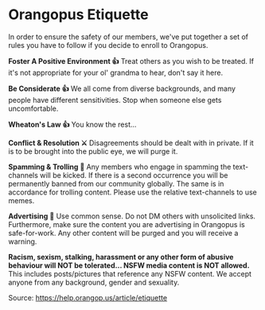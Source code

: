 # Orangopus Etiquette
In order to ensure the safety of our members, we've put together a set of rules you have to follow if you decide to enroll to Orangopus.

**Foster A Positive Environment :thumbsup:**
Treat others as you wish to be treated. If it's not appropriate for your ol' grandma to hear, don't say it here.

**Be Considerate :thumbsup:**
We all come from diverse backgrounds, and many people have different sensitivities. Stop when someone else gets uncomfortable.

**Wheaton's Law :thumbsup:**
You know the rest...

**Conflict & Resolution :crossed_swords:**
Disagreements should be dealt with in private. If it is to be brought into the public eye, we will purge it.

**Spamming & Trolling :japanese_goblin:**
Any members who engage in spamming the text-channels will be kicked. If there is a second occurrence you will be permanently banned from our community globally. The same is in accordance for trolling content. Please use the relative text-channels to use memes.

**Advertising :pencil:**
Use common sense. Do not DM others with unsolicited links. Furthermore, make sure the content you are advertising in Orangopus is safe-for-work. Any other content will be purged and you will receive a warning.

**Racism, sexism, stalking, harassment or any other form of abusive behaviour will NOT be tolerated... NSFW media content is NOT allowed.**
This includes posts/pictures that reference any NSFW content. We accept anyone from any background, gender and sexuality.

Source: https://help.orangop.us/article/etiquette
